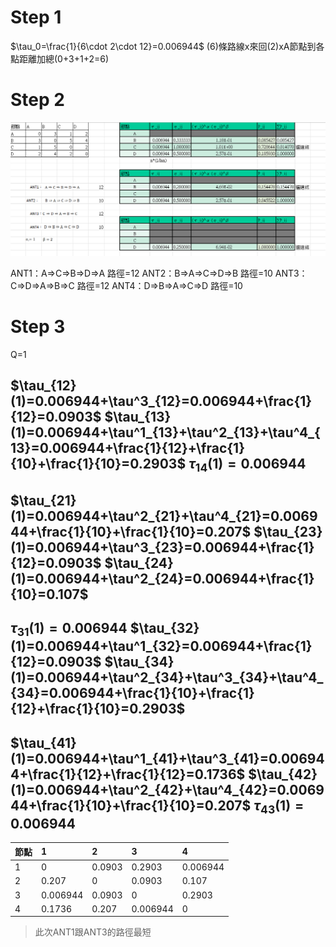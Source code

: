 # Step 1
$\tau_0=\frac{1}{6\cdot 2\cdot 12}=0.006944$
(6)條路線x來回(2)xA節點到各點距離加總(0+3+1+2=6)

# Step 2

![image.png](https://raw.githubusercontent.com/Ash0645/image_remote/main/202401021602504.png)


ANT1：A⇒C⇒B⇒D⇒A  路徑=12
ANT2：B⇒A⇒C⇒D⇒B  路徑=10
ANT3：C⇒D⇒A⇒B⇒C  路徑=12
ANT4：D⇒B⇒A⇒C⇒D  路徑=10

# Step 3

Q=1

$\tau_{12}(1)=0.006944+\tau^3_{12}=0.006944+\frac{1}{12}=0.0903$
$\tau_{13}(1)=0.006944+\tau^1_{13}+\tau^2_{13}+\tau^4_{13}=0.006944+\frac{1}{12}+\frac{1}{10}+\frac{1}{10}=0.2903$
$\tau_{14}(1)=0.006944$
---
$\tau_{21}(1)=0.006944+\tau^2_{21}+\tau^4_{21}=0.006944+\frac{1}{10}+\frac{1}{10}=0.207$
$\tau_{23}(1)=0.006944+\tau^3_{23}=0.006944+\frac{1}{12}=0.0903$
$\tau_{24}(1)=0.006944+\tau^2_{24}=0.006944+\frac{1}{10}=0.107$
---
$\tau_{31}(1)=0.006944$
$\tau_{32}(1)=0.006944+\tau^1_{32}=0.006944+\frac{1}{12}=0.0903$
$\tau_{34}(1)=0.006944+\tau^2_{34}+\tau^3_{34}+\tau^4_{34}=0.006944+\frac{1}{10}+\frac{1}{12}+\frac{1}{10}=0.2903$
---
$\tau_{41}(1)=0.006944+\tau^1_{41}+\tau^3_{41}=0.006944+\frac{1}{12}+\frac{1}{12}=0.1736$
$\tau_{42}(1)=0.006944+\tau^2_{42}+\tau^4_{42}=0.006944+\frac{1}{10}+\frac{1}{10}=0.207$
$\tau_{43}(1)=0.006944$
---

| 節點 |        1 |      2 |        3 |        4 |
|:---|:---------|:-------|:---------|:---------|
|  1 |        0 | 0.0903 |   0.2903 | 0.006944 |
|  2 |    0.207 |      0 |   0.0903 |    0.107 |
|  3 | 0.006944 | 0.0903 |        0 |   0.2903 |
|  4 |   0.1736 |  0.207 | 0.006944 |        0 |  


> 此次ANT1跟ANT3的路徑最短

